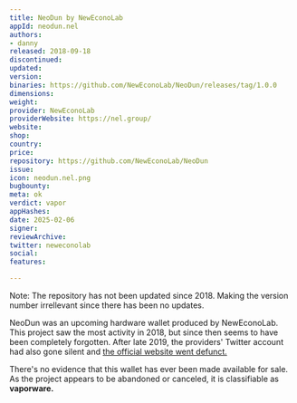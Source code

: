 ```yaml
---
title: NeoDun by NewEconoLab
appId: neodun.nel
authors:
- danny
released: 2018-09-18
discontinued: 
updated: 
version: 
binaries: https://github.com/NewEconoLab/NeoDun/releases/tag/1.0.0
dimensions: 
weight: 
provider: NewEconoLab
providerWebsite: https://nel.group/
website: 
shop: 
country: 
price: 
repository: https://github.com/NewEconoLab/NeoDun
issue: 
icon: neodun.nel.png
bugbounty: 
meta: ok
verdict: vapor
appHashes: 
date: 2025-02-06
signer: 
reviewArchive: 
twitter: neweconolab
social: 
features: 

---
```


Note: The repository has not been updated since 2018. Making the version number irrellevant since there has been no updates.

NeoDun was an upcoming hardware wallet produced by NewEconoLab. This project saw the most activity in 2018, but since then seems to have been completely forgotten. After late 2019, the providers' Twitter account had also gone silent and [the official website went defunct.](http://www.neodun.com/index-En.html)

There's no evidence that this wallet has ever been made available for sale. As the project appears to be abandoned or canceled, it is classifiable as **vaporware.**